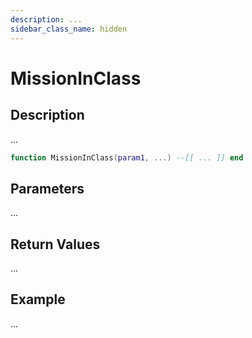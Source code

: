 ```yaml
---
description: ...
sidebar_class_name: hidden
---
```


# MissionInClass

## Description

...

```lua
function MissionInClass(param1, ...) --[[ ... ]] end
```

## Parameters

...

## Return Values

...

## Example

...

